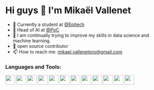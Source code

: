 # Hi guys 👋  I'm Mikaël Vallenet


- 🔭 Currently a student at [@Epitech](https://www.epitech.eu/)
- 🤖 Head of AI at [@PoC](https://www.poc-innovation.fr/)
- 🌱 I am continually trying to improve my skills in data science and machine learning.
- 👯 open source contributor
- 📫 How to reach me: mikael.vallenetpro@gmail.com


<h3 align="left">Languages and Tools:</h3>

<code><img src="https://cdn.jsdelivr.net/npm/programming-languages-logos/src/python/python.png" height="30"></code>
<code><img src="https://upload.wikimedia.org/wikipedia/commons/thumb/2/2d/Tensorflow_logo.svg/1200px-Tensorflow_logo.svg.png" height="30"></code>
<code><img src="https://pytorch.org/assets/images/pytorch-logo.png" height="30"></code>
<code><img src="https://cdn.jsdelivr.net/npm/programming-languages-logos/src/c/c.png" height="30"></code>
<code><img src="https://upload.wikimedia.org/wikipedia/commons/thumb/1/18/ISO_C%2B%2B_Logo.svg/1822px-ISO_C%2B%2B_Logo.svg.png" height="30"></code>
<code><img src="http://assets.stickpng.com/images/58480979cef1014c0b5e4901.png" height="30"></code>
<code><img src="http://content.arduino.cc/brand/arduino-color.svg" height="30"></code>
<code><img src="https://upload.wikimedia.org/wikipedia/fr/thumb/3/3b/Raspberry_Pi_logo.svg/1200px-Raspberry_Pi_logo.svg.png" height="30"></code>
<code><img src="https://www.docker.com/sites/default/files/d8/2019-07/vertical-logo-monochromatic.png" height="30"></code>
<code><img src="https://upload.wikimedia.org/wikipedia/commons/thumb/d/d9/Node.js_logo.svg/1280px-Node.js_logo.svg.png" height="30"></code>
<code><img src="https://upload.wikimedia.org/wikipedia/commons/thumb/2/27/PHP-logo.svg/1200px-PHP-logo.svg.png" height="30"></code>
<code><img src="https://upload.wikimedia.org/wikipedia/commons/thumb/2/2b/Tux-simple.svg/154px-Tux-simple.svg.png" height="30"></code>
